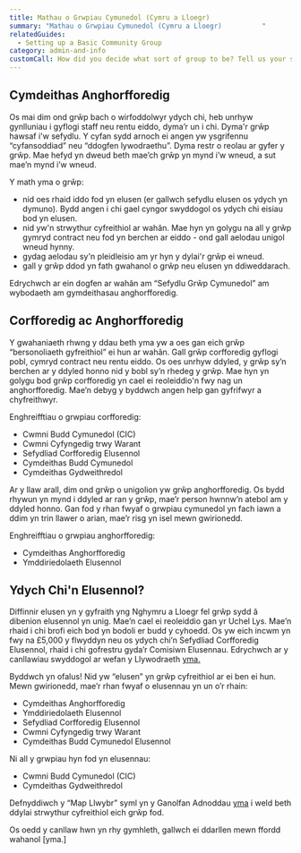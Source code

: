 ```yaml
---
title: Mathau o Grwpiau Cymunedol (Cymru a Lloegr)
summary: "Mathau o Grwpiau Cymunedol (Cymru a Lloegr)          "
relatedGuides:
  - Setting up a Basic Community Group
category: admin-and-info
customCall: How did you decide what sort of group to be? Tell us your story!
---
```

## Cymdeithas Anghorfforedig
Os mai dim ond grŵp bach o wirfoddolwyr ydych chi, heb unrhyw gynlluniau i gyflogi staff neu rentu eiddo, dyma’r un i chi.
Dyma'r grŵp hawsaf i'w sefydlu. Y cyfan sydd arnoch ei angen yw ysgrifennu “cyfansoddiad” neu “ddogfen lywodraethu”. Dyma restr o reolau ar gyfer y grŵp. Mae hefyd yn dweud beth mae’ch grŵp yn mynd i’w wneud, a sut mae’n mynd i’w wneud.



Y math yma o grŵp:
* nid oes rhaid iddo fod yn elusen (er gallwch sefydlu elusen os ydych yn dymuno). Bydd angen i chi gael cyngor swyddogol os ydych chi eisiau bod yn elusen.
* nid yw'n strwythur cyfreithiol ar wahân. Mae hyn yn golygu na all y grŵp gymryd contract neu fod yn berchen ar eiddo - ond gall aelodau unigol wneud hynny.
* gydag aelodau sy'n pleidleisio am yr hyn y dylai'r grŵp ei wneud.
* gall y grŵp ddod yn fath gwahanol o grŵp neu elusen yn ddiweddarach.



Edrychwch ar ein dogfen ar wahân am “Sefydlu Grŵp Cymunedol” am wybodaeth am gymdeithasau anghorfforedig.



## Corfforedig ac Anghorfforedig
Y gwahaniaeth rhwng y ddau beth yma yw a oes gan eich grŵp “bersonoliaeth gyfreithiol” ei hun ar wahân. Gall grŵp corfforedig gyflogi pobl, cymryd contract neu rentu eiddo. Os oes unrhyw ddyled, y grŵp sy’n berchen ar y ddyled honno nid y bobl sy’n rhedeg y grŵp. Mae hyn yn golygu bod grŵp corfforedig yn cael ei reoleiddio'n fwy nag un anghorfforedig. Mae’n debyg y byddwch angen help gan gyfrifwyr a chyfreithwyr.



Enghreifftiau o grwpiau corfforedig:
* Cwmni Budd Cymunedol (CIC)
* Cwmni Cyfyngedig trwy Warant
* Sefydliad Corfforedig Elusennol
* Cymdeithas Budd Cymunedol
* Cymdeithas Gydweithredol



Ar y llaw arall, dim ond grŵp o unigolion yw grŵp anghorfforedig. Os bydd rhywun yn mynd i ddyled ar ran y grŵp, mae’r person hwnnw’n atebol am y ddyled honno. Gan fod y rhan fwyaf o grwpiau cymunedol yn fach iawn a ddim yn trin llawer o arian, mae’r risg yn isel mewn gwirionedd.



Enghreifftiau o grwpiau anghorfforedig:
* Cymdeithas Anghorfforedig
* Ymddiriedolaeth Elusennol



## Ydych Chi'n Elusennol?
Diffinnir elusen yn y gyfraith yng Nghymru a Lloegr fel grŵp sydd â dibenion elusennol yn unig. Mae’n cael ei reoleiddio gan yr Uchel Lys. Mae’n rhaid i chi brofi eich bod yn bodoli er budd y cyhoedd. Os yw eich incwm yn fwy na £5,000 y flwyddyn neu os ydych chi’n Sefydliad Corfforedig Elusennol, rhaid i chi gofrestru gyda’r Comisiwn Elusennau. Edrychwch ar y canllawiau swyddogol ar wefan y Llywodraeth [yma.](https://www.gov.uk/government/publications/what-makes-a-charity-cc4/what-makes-a-charity-cc4)



Byddwch yn ofalus! Nid yw “elusen” yn grŵp cyfreithiol ar ei ben ei hun. Mewn gwirionedd, mae’r rhan fwyaf o elusennau yn un o’r rhain:
* Cymdeithas Anghorfforedig
* Ymddiriedolaeth Elusennol
* Sefydliad Corfforedig Elusennol
* Cwmni Cyfyngedig trwy Warant
* Cymdeithas Budd Cymunedol Elusennol



Ni all y grwpiau hyn fod yn elusennau:
* Cwmni Budd Cymunedol (CIC)
* Cymdeithas Gydweithredol



Defnyddiwch y “Map Llwybr” syml yn y Ganolfan Adnoddau [yma](https://www.resourcecentre.org.uk/information/routemap/) i weld beth ddylai strwythur cyfreithiol eich grŵp fod.



Os oedd y canllaw hwn yn rhy gymhleth, gallwch ei ddarllen mewn ffordd wahanol [yma.]







